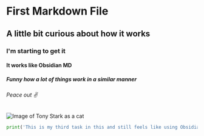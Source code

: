 # First Markdown File
## A little bit curious about how it works
### I'm starting to get it
#### It works like Obsidian MD
##### Funny how a lot of things work in a similar manner
###### Peace out :v:
![Image of Tony Stark as a cat](https://octodex.github.com/images/Fintechtocat.png)
```python
print('This is my third task in this and still feels like using Obsidian MD')
```
